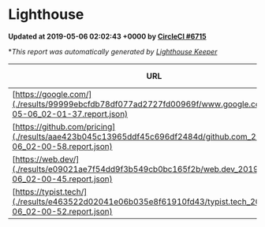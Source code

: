 
# Lighthouse

**Updated at 2019-05-06 02:02:43 +0000 by [CircleCI #6715](https://circleci.com/gh/ItinerisLtd/lighthouse-keeper-example/6715)**

**This report was automatically generated by [Lighthouse Keeper](https://github.com/itinerisltd/lighthouse-keeper)*

| URL | Performance | Accessibility | Best Practices | SEO | PWA | Updated At |
| --- | --- | --- | --- | --- | --- | --- |
| [https://google.com/](./results/99999ebcfdb78df077ad2727fd00969f/www.google.com_2019-05-06_02-01-37.report.json) | 0.95 | 0.71 | 0.93 | 0.82 | 0.58 | 2019-05-06T02:01:37.970Z |
| [https://github.com/pricing](./results/aae423b045c13965ddf45c696df2484d/github.com_2019-05-06_02-00-58.report.json) | 0.89 | 0.89 | 0.93 | 0.9 | 0.58 | 2019-05-06T02:00:58.882Z |
| [https://web.dev/](./results/e09021ae7f54dd9f3b549cb0bc165f2b/web.dev_2019-05-06_02-00-45.report.json) | 0.95 | 1 | 1 | 0.96 | 1 | 2019-05-06T02:00:45.924Z |
| [https://typist.tech/](./results/e463522d02041e06b035e8f61910fd43/typist.tech_2019-05-06_02-00-52.report.json) | 1 |  |  |  |  | 2019-05-06T02:00:52.050Z |

